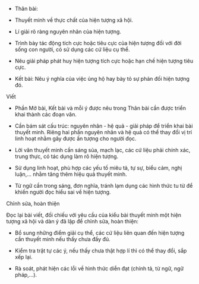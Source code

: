 - Thân bài:

+ Thuyết minh về thực chất của hiện tượng xã hội.

+ Lí giải rõ ràng nguyên nhân của hiện tượng.

+ Trình bày tác động tích cực hoặc tiêu cực của hiện tượng đối với đời sống con người, có sử dụng các cứ liệu cụ thể.

+ Nêu giải pháp phát huy hiện tượng tích cực hoặc hạn chế hiện tượng tiêu cực.

- Kết bài: Nêu ý nghĩa của việc ủng hộ hay bày tỏ sự phản đối hiện tượng đó.

Viết

- Phần Mở bài, Kết bài và mỗi ý được nêu trong Thân bài cần được triển khai thành các đoạn văn.

- Cần bám sát cấu trúc: nguyên nhân - hệ quả - giải pháp để triển khai bài thuyết minh. Riêng hai phần nguyên nhân và hệ quả có thể thay đổi vị trí linh hoạt nhằm gây được ấn tượng cho người đọc.

- Lời văn thuyết minh cần sáng sủa, mạch lạc, các cứ liệu phải chính xác, trung thực, có tác dụng làm rõ hiện tượng.

- Sử dụng linh hoạt, phù hợp các yếu tố miêu tả, tự sự, biểu cảm, nghị luận,... nhằm tăng thêm hiệu quả thuyết minh.

- Từ ngữ cần trong sáng, đơn nghĩa, tránh lạm dụng các hình thức tu từ để khiến người đọc hiểu sai về hiện tượng.

Chỉnh sửa, hoàn thiện

Đọc lại bài viết, đối chiếu với yêu cầu của kiểu bài thuyết minh một hiện tượng xã hội và dàn ý đã lập để chỉnh sửa, hoàn thiện:

- Bổ sung những điểm giải cụ thể, các cứ liệu liên quan đến hiện tượng cần thuyết minh nếu thấy chưa đầy đủ.

- Kiểm tra trật tự các ý, nếu thấy chưa thật hợp lí thì có thể thay đổi, sắp xếp lại.

- Rà soát, phát hiện các lỗi về hình thức diễn đạt (chính tả, từ ngữ, ngữ pháp,...).